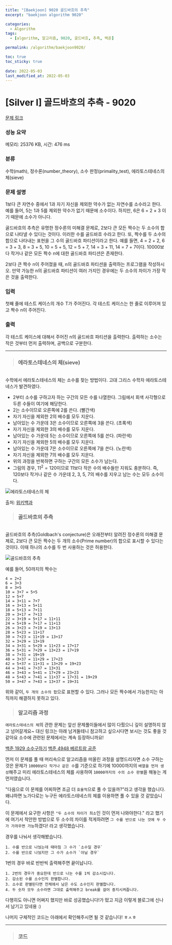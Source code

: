 ```yaml
---
title: "[Baekjoon] 9020 골드바흐의 추측"
excerpt: "baekjoon algorithm 9020"

categories:
  - Algorithm
tags:
  - [algorithm, 알고리즘, 9020, 골드바흐, 추측, 백준]

permalink: /algorithm/baekjoon9020/

toc: true
toc_sticky: true
 
date: 2022-05-03
last_modified_at: 2022-05-03
---
```


# [Silver I] 골드바흐의 추측 - 9020 

[문제 링크](https://www.acmicpc.net/problem/9020) 

### 성능 요약

메모리: 25376 KB, 시간: 476 ms

### 분류

수학(math), 정수론(number_theory), 소수 판정(primality_test), 에라토스테네스의 체(sieve)

### 문제 설명

<p>1보다 큰 자연수 중에서  1과 자기 자신을 제외한 약수가 없는 자연수를 소수라고 한다. 예를 들어, 5는 1과 5를 제외한 약수가 없기 때문에 소수이다. 하지만, 6은 6 = 2 × 3 이기 때문에 소수가 아니다.</p>

<p>골드바흐의 추측은 유명한 정수론의 미해결 문제로, 2보다 큰 모든 짝수는 두 소수의 합으로 나타낼 수 있다는 것이다. 이러한 수를 골드바흐 수라고 한다. 또, 짝수를 두 소수의 합으로 나타내는 표현을 그 수의 골드바흐 파티션이라고 한다. 예를 들면, 4 = 2 + 2, 6 = 3 + 3, 8 = 3 + 5, 10 = 5 + 5, 12 = 5 + 7, 14 = 3 + 11, 14 = 7 + 7이다. 10000보다 작거나 같은 모든 짝수 n에 대한 골드바흐 파티션은 존재한다.</p>

<p>2보다 큰 짝수 n이 주어졌을 때, n의 골드바흐 파티션을 출력하는 프로그램을 작성하시오. 만약 가능한 n의 골드바흐 파티션이 여러 가지인 경우에는 두 소수의 차이가 가장 작은 것을 출력한다.</p>

### 입력 

 <p>첫째 줄에 테스트 케이스의 개수 T가 주어진다. 각 테스트 케이스는 한 줄로 이루어져 있고 짝수 n이 주어진다.</p>

### 출력 

 <p>각 테스트 케이스에 대해서 주어진 n의 골드바흐 파티션을 출력한다. 출력하는 소수는 작은 것부터 먼저 출력하며, 공백으로 구분한다.</p>





---
> ### 에라토스테네스의 체(sieve)
<br>
수학에서 에라토스테네스의 체는 소수를 찾는 방법이다. 고대 그리스 수학자 에라토스테네스가 발견하였다.

- 2부터 소수를 구하고자 하는 구간의 모든 수를 나열한다. 그림에서 회색 사각형으로 두른 수들이 여기에 해당한다.
- 2는 소수이므로 오른쪽에 2를 쓴다. (빨간색)
- 자기 자신을 제외한 2의 배수를 모두 지운다.
- 남아있는 수 가운데 3은 소수이므로 오른쪽에 3을 쓴다. (초록색)
- 자기 자신을 제외한 3의 배수를 모두 지운다.
- 남아있는 수 가운데 5는 소수이므로 오른쪽에 5를 쓴다. (파란색)
- 자기 자신을 제외한 5의 배수를 모두 지운다.
- 남아있는 수 가운데 7은 소수이므로 오른쪽에 7을 쓴다. (노란색)
- 자기 자신을 제외한 7의 배수를 모두 지운다.
- 위의 과정을 반복하면 구하는 구간의 모든 소수가 남는다.
- 그림의 경우, $11^2 = 120$이므로 11보다 작은 수의 배수들만 지워도 충분하다. 즉, 120보다 작거나 같은 수 가운데 2, 3, 5, 7의 배수를 지우고 남는 수는 모두 소수이다.


![에라토스테네스의 체](https://jsw6701.github.io/assets/images/posts_img/에라토스테네스의_체.gif)

출처: [위키백과](https://ko.wikipedia.org/wiki/%EC%97%90%EB%9D%BC%ED%86%A0%EC%8A%A4%ED%85%8C%EB%84%A4%EC%8A%A4%EC%9D%98_%EC%B2%B4)

> ### 골드바흐의 추측
<br>
골드바흐의 추측(Goldbach's conjecture)은 오래전부터 알려진 정수론의 미해결 문제로, 2보다 큰 모든 짝수는 두 개의 소수(Prime number)의 합으로 표시할 수 있다는 것이다. 이때 하나의 소수를 두 번 사용하는 것은 허용한다.

![골드바흐의 추측](https://jsw6701.github.io/assets/images/posts_img/골드바흐의_추측.png)

예를 들어, 50까지의 짝수는

```
4 = 2+2
6 = 3+3
8 = 3+5
10 = 3+7 = 5+5
12 = 5+7
14 = 3+11 = 7+7
16 = 3+13 = 5+11
18 = 5+13 = 7+11
20 = 3+17 = 7+13
22 = 3+19 = 5+17 = 11+11
24 = 5+19 = 7+17 = 11+13
26 = 3+23 = 7+19 = 13+13
28 = 5+23 = 11+17
30 = 7+23 = 11+19 = 13+17
32 = 3+29 = 13+19
34 = 3+31 = 5+29 = 11+23 = 17+17
36 = 5+31 = 7+29 = 13+23 = 17+19
38 = 7+31 = 19+19
40 = 3+37 = 11+29 = 17+23
42 = 5+37 = 11+31 = 13+29 = 19+23
44 = 3+41 = 7+37 = 13+31
46 = 3+43 = 5+41 = 17+29 = 23+23
48 = 5+43 = 7+41 = 11+37 = 17+31 = 19+29
50 = 3+47 = 7+43 = 13+37 = 19+31
```

위와 같이, `두 개의 소수의 합`으로 표현할 수 있다. 그러나 모든 짝수에서 가능한지는 아직까지 해결하지 못하고 있다.

> ### 알고리즘 과정


`에라토스테네스의 체`의 관한 문제는 앞선 문제풀이들에서 많이 다뤘으니 깊이 설명하지 않고 넘어갈게요~
대신 링크는 아래 남겨둘테니 참고하고 싶으시다면 보시는 것도 좋을 것 같아요 소수에 관련된 문제에서는 계속 등장하니까요!

[백준 1929 소수구하기](https://jsw6701.github.io/algorithm/baekjoon1929/)
[백준 4948 베르트랑 공준](https://jsw6701.github.io/algorithm/baekjoon4948/)

먼저 이 문제를 풀 때 머리속으로 알고리즘을 떠올린 과정을 설명드리자면 소수 구하는 것은 문제가 `10000보다 작거나 같은 수`를 기준으로 하기에 10000까지의 `배열을 먼저 생성`해주고 미리 에라토스테네스의 체를 사용하여 `10000까지의 수의 소수 판별`을 해놓는 게 먼저였습니다.

"다음으로 이 문제를 어찌하면 조금 더 `효율적`으로 풀 수 있을까?"라고 생각을 했습니다. 왜냐하면 노가다로는 누구든 에라토스테네스의 체를 이용하면 풀 수 있을 것 같았습니다.

이 문제에서 요구한 사항은 `"두 소수의 차이가 최소`인 것이 먼저 나와야한다." 라고 했기에 여기서 착안한 방법으로 두 소수의 차이를 적게하려면 `그 수를 반으로 나눈 것에 두 수가 가까우면 가능`하겠다! 라고 생각했습니다.

경우를 나눠서 생각해봤습니다.
```
1. 수를 반으로 나눴는데 때마침 그 수가 `소수일 경우`
2. 수를 반으로 나눴지만 그 수가 소수가 `아닐 경우`
```
1번의 경우 바로 반반씩 출력해주면 끝이납니다.
```
1. 2번의 경우가 중요한데 반으로 나눈 수를 1씩 감소시킵니다.
2. 감소된 수를 소수인지 판별합니다.
3. 소수로 판별된다면 전체에서 남은 수도 소수인지 판별합니다.
4. 두 숫자 모두 소수라면 그대로 출력해주고 break를 걸어 중지시켜줍니다.
```
다행히도 아니면 어쩌지 했지만 바로 성공했습니다!가 떴고 지금 이렇게 블로그에 신나서 남기고 있네용 :)

나머지 구체적인 코드는 아래에서 확인해주시면 될 것 같습니다! ㅎㅅㅎ


---
> ### 코드


<script src="https://gist.github.com/jsw6701/d5cba3324e2d28c57e882e63380e530f.js"></script>

